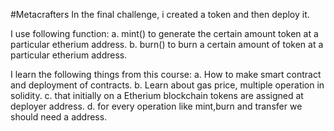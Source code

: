 #Metacrafters
In the final challenge, i created a token and then deploy it.

I use following function:
a. mint() to generate the certain amount token at a particular etherium address.
b. burn() to burn a certain amount of token at a particular etherium address.

I learn the following things from this course:
a.  How to make smart contract and deployment of contracts.
b.  Learn about gas price, multiple operation in solidity.
c.  that initially on a Etherium blockchain tokens are assigned at deployer address. 
d.  for every operation like mint,burn and transfer we should need a address.




